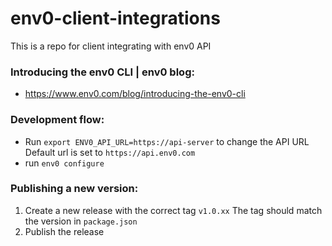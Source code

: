 # env0-client-integrations
This is a repo for client integrating with env0 API

### Introducing the env0 CLI | env0 blog:
- https://www.env0.com/blog/introducing-the-env0-cli

### Development flow:
- Run `export ENV0_API_URL=https://api-server` to change the API URL  
Default url is set to `https://api.env0.com`  
- run `env0 configure`


### Publishing a new version: 
1. Create a new release with the correct tag `v1.0.xx`
The tag should match the version in `package.json`
2. Publish the release
